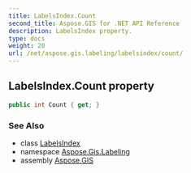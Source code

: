```yaml
---
title: LabelsIndex.Count
second_title: Aspose.GIS for .NET API Reference
description: LabelsIndex property. 
type: docs
weight: 20
url: /net/aspose.gis.labeling/labelsindex/count/
---
```

## LabelsIndex.Count property

```csharp
public int Count { get; }
```

### See Also

* class [LabelsIndex](../)
* namespace [Aspose.Gis.Labeling](../../labelsindex/)
* assembly [Aspose.GIS](../../../)



